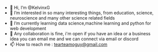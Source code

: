 - 👋 Hi, I’m @KelvinxG
- 👀 I’m interested in so many interesting things, from education, science, neuroscience and many other science related fields
- 🌱 I’m currently learning data science,machine learning and python for web development
- 💞️ Any collaboration is fine, i'm open if you have an idea or a business idea you can email me and we can connect via email or discord
- 📫 How to reach me : tearteamoguy@gmail.com

<!---
KelvinxG/KelvinxG is a ✨ special ✨ repository because its `README.md` (this file) appears on your GitHub profile.
You can click the Preview link to take a look at your changes.
--->
